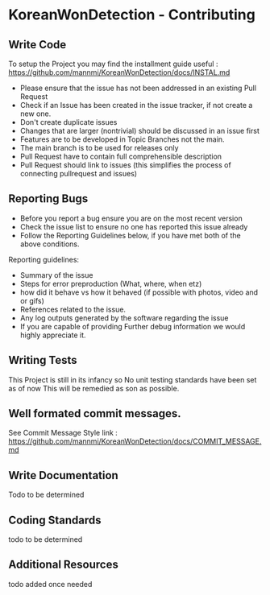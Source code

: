 # KoreanWonDetection - Contributing    

## Write Code
To setup the Project you may find the installment guide useful : https://github.com/mannmi/KoreanWonDetection/docs/INSTAL.md  

* Please ensure that the issue has not been addressed in an existing Pull Request
* Check if an Issue has been created in the issue tracker, if not create a new one.
* Don't create duplicate issues
* Changes that are larger (nontrivial) should be discussed in an issue first 
* Features are to be developed in Topic Branches not the main.
* The main branch is to be used for releases only
* Pull Request have to contain full comprehensible description 
* Pull Request should link to issues (this simplifies the process of connecting pullrequest and issues)

## Reporting Bugs
* Before you report a bug ensure you are on the most recent version
* Check the issue list to ensure no one has reported this issue already
* Follow the Reporting Guidelines below, if you have met both of the above conditions.
   
Reporting guidelines:  
* Summary of the issue
* Steps for error preproduction (What, where, when etz)
* how did it behave vs how it behaved (if possible with photos, video and or gifs)
* References related to the issue.
* Any log outputs generated by the software regarding the issue
* If you are capable of providing Further debug information we would highly appreciate it.

## Writing Tests
This Project is still in its infancy so No unit testing standards have been set as of now
This will be remedied as son as possible.

## Well formated commit messages.
See Commit Message Style link : https://github.com/mannmi/KoreanWonDetection/docs/COMMIT_MESSAGE.md

## Write Documentation
Todo to be determined

## Coding Standards
todo to be determined

## Additional Resources
todo added once needed


